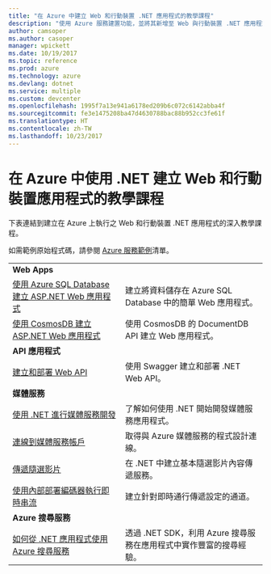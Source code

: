 ```yaml
---
title: "在 Azure 中建立 Web 和行動裝置 .NET 應用程式的教學課程"
description: "使用 Azure 服務建置功能，並將其新增至 Web 與行動裝置 .NET 應用程式的教學課程。"
author: camsoper
ms.author: casoper
manager: wpickett
ms.date: 10/19/2017
ms.topic: reference
ms.prod: azure
ms.technology: azure
ms.devlang: dotnet
ms.service: multiple
ms.custom: devcenter
ms.openlocfilehash: 1995f7a13e941a6178ed209b6c072c6142abba4f
ms.sourcegitcommit: fe3e1475208ba47d4630788bac88b952cc3fe61f
ms.translationtype: HT
ms.contentlocale: zh-TW
ms.lasthandoff: 10/23/2017
---
```

# <a name="tutorials-for-building-web-and-mobile-apps-with-net-in-azure"></a>在 Azure 中使用 .NET 建立 Web 和行動裝置應用程式的教學課程

下表連結到建立在 Azure 上執行之 Web 和行動裝置 .NET 應用程式的深入教學課程。

如需範例原始程式碼，請參閱 [Azure 服務範例](https://azure.microsoft.com/resources/samples/?platform=dotnet)清單。

| | |
|---|---|
| **Web Apps**||
| [使用 Azure SQL Database 建立 ASP.NET Web 應用程式][1] | 建立將資料儲存在 Azure SQL Database 中的簡單 Web 應用程式。 | 
| [使用 CosmosDB 建立 ASP.NET Web 應用程式][2] | 使用 CosmosDB 的 DocumentDB API 建立 Web 應用程式。 | 
| **API 應用程式**||
| [建立和部署 Web API][3] | 使用 Swagger 建立和部署 .NET Web API。 | 
| **媒體服務** | |
| [使用 .NET 進行媒體服務開發][6] | 了解如何使用 .NET 開始開發媒體服務應用程式。 |
| [連線到媒體服務帳戶][7] | 取得與 Azure 媒體服務的程式設計連線。 |
| [傳遞隨選影片][4] | 在 .NET 中建立基本隨選影片內容傳遞服務。 | 
| [使用內部部署編碼器執行即時串流][8] | 建立針對即時通行傳遞設定的通道。 |
| **Azure 搜尋服務**||
| [如何從 .NET 應用程式使用 Azure 搜尋服務][5] | 透過 .NET SDK，利用 Azure 搜尋服務在應用程式中實作豐富的搜尋經驗。 | 



[1]: /azure/app-service-web/app-service-web-tutorial-dotnet-sqldatabase
[2]: /azure/documentdb/documentdb-dotnet-application
[3]: /azure/app-service-api/app-service-api-dotnet-get-started
[4]: /azure/media-services/media-services-dotnet-get-started
[5]: /azure/search/search-howto-dotnet-sdk
[6]: /azure/media-services/media-services-dotnet-how-to-use
[7]: /azure/media-services/media-services-dotnet-connect-programmatically
[8]: /azure/media-services/media-services-dotnet-live-encode-with-onpremises-encoders